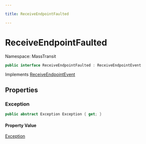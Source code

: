 ```yaml
---

title: ReceiveEndpointFaulted

---
```


# ReceiveEndpointFaulted

Namespace: MassTransit

```csharp
public interface ReceiveEndpointFaulted : ReceiveEndpointEvent
```

Implements [ReceiveEndpointEvent](../masstransit/receiveendpointevent)

## Properties

### **Exception**

```csharp
public abstract Exception Exception { get; }
```

#### Property Value

[Exception](https://learn.microsoft.com/en-us/dotnet/api/system.exception)<br/>
